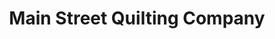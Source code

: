 ---
title: "Main Street Quilting Company"
url: /bozeman/main-street-quilting-company/
shop: fabric
---
